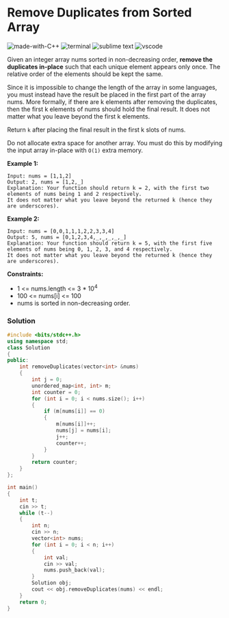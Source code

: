 # Remove Duplicates from Sorted Array
![made-with-C++](https://img.shields.io/badge/Made%20with-C++-007396.svg)
![terminal](https://img.shields.io/badge/Windows%20Terminal-4D4D4D?logo=windows%20terminal&logoColor=white)
![sublime text](https://img.shields.io/badge/sublime_text-%23575757.svg?logo=sublime-text&logoColor=important)
![vscode](https://img.shields.io/badge/Visual_Studio_Code-0078D4?logo=visual%20studio%20code&logoColor=white)

Given an integer array nums sorted in non-decreasing order, **remove the duplicates in-place** such that each unique element appears only once. The relative order of the elements should be kept the same.

Since it is impossible to change the length of the array in some languages, you must instead have the result be placed in the first part of the array nums. More formally, if there are k elements after removing the duplicates, then the first k elements of nums should hold the final result. It does not matter what you leave beyond the first k elements.

Return `k` after placing the final result in the first k slots of nums.

Do not allocate extra space for another array. You must do this by modifying the input array in-place with `O(1)` extra memory.

__Example 1:__
```
Input: nums = [1,1,2]
Output: 2, nums = [1,2,_]
Explanation: Your function should return k = 2, with the first two elements of nums being 1 and 2 respectively.
It does not matter what you leave beyond the returned k (hence they are underscores).
```
__Example 2:__
```
Input: nums = [0,0,1,1,1,2,2,3,3,4]
Output: 5, nums = [0,1,2,3,4,_,_,_,_,_]
Explanation: Your function should return k = 5, with the first five elements of nums being 0, 1, 2, 3, and 4 respectively.
It does not matter what you leave beyond the returned k (hence they are underscores).
```

__Constraints:__
- 1 <= nums.length <= 3 * 10<sup>4</sup>
- 100 <= nums[i] <= 100
- nums is sorted in non-decreasing order.

### Solution
```cpp
#include <bits/stdc++.h>
using namespace std;
class Solution
{
public:
	int removeDuplicates(vector<int> &nums)
	{
		int j = 0;
		unordered_map<int, int> m;
		int counter = 0;
		for (int i = 0; i < nums.size(); i++)
		{
			if (m[nums[i]] == 0)
			{
				m[nums[i]]++;
				nums[j] = nums[i];
				j++;
				counter++;
			}
		}
		return counter;
	}
};

int main()
{
	int t;
	cin >> t;
	while (t--)
	{
		int n;
		cin >> n;
		vector<int> nums;
		for (int i = 0; i < n; i++)
		{
			int val;
			cin >> val;
			nums.push_back(val);
		}
		Solution obj;
		cout << obj.removeDuplicates(nums) << endl;
	}
	return 0;
}
```